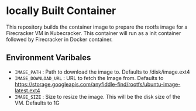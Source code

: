 # locally Built Container

This repository builds the container image to prepare the rootfs image for a Firecracker VM in Kubecracker. This container will run as a init container followed by Firecracker in Docker container.

## Environment Varibales

- `IMAGE_PATH` : Path to download the image to. Defaults to /disk/image.ext4
- `IMAGE_DOWNLOAD_URL` : URL to fetch the Image from. Defaults to https://storage.googleapis.com/anyfiddle-find/rootfs/ubuntu-image-latest.ext4
- `IMAGE_SIZE` : Size to resize the image. This will be the disk size of the VM. Defaults to 1G

